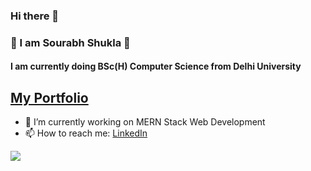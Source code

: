 ### Hi there 👋

### 🖖 I am **Sourabh Shukla** 🖖<br>
#### I am currently doing **BSc(H) Computer Science** from Delhi University <br>

## [My Portfolio](https://anonymous372.github.io/port-folio/)
- 🔭 I’m currently working on MERN Stack Web Development
- 📫 How to reach me: [LinkedIn](https://www.linkedin.com/in/sourabh-shukla-178b2121b/)

![](https://c.tenor.com/GfSX-u7VGM4AAAAC/coding.gif)
